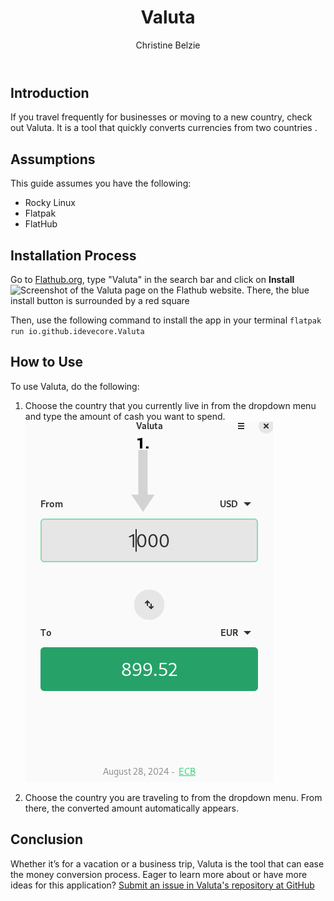 ﻿---
 title: Valuta
 author: Christine Belzie
 contributors:
---

## Introduction

 If you travel frequently for businesses or moving to a new country, check out Valuta. It is a tool that quickly converts currencies from two countries .

## Assumptions

This guide assumes you have the following:

- Rocky Linux
- Flatpak
- FlatHub

## Installation Process

Go to [Flathub.org](https://flathub.org), type "Valuta" in the search bar and click on **Install**
![Screenshot of the Valuta page on the Flathub website. There, the blue install button is surrounded by a red square](/images/01_valuta.png)

Then, use the following command to install the app in your terminal
`flatpak run io.github.idevecore.Valuta`

## How to Use

To use Valuta, do the following:

1. Choose the country that you currently live in from the dropdown menu and type the amount of cash you want to spend.
![Screenshot of a gray arrow with the number one on top, pointing down in the first section. It shows a textbox saying 1,000 with the acronym "USD" next to it](images/02_valuta.png)

1. Choose the country you are traveling to from the dropdown menu.  From there, the converted amount automatically appears.
<!--- add screenshot here-->
## Conclusion

Whether it’s for a vacation or a business trip, Valuta is the tool that can ease the money conversion process. Eager to learn more about or have more ideas for this application? [Submit an issue in Valuta's repository at GitHub](https://github.com/ideveCore/valuta/issues)
